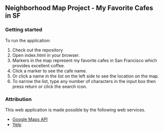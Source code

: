 ## Neighborhood Map Project - My Favorite Cafes in SF

### Getting started

To run the application:

1. Check out the repository
1. Open index.html in your browser.
1. Markers in the map represent my favorite cafes in San Francisco which provides excellent coffee.
1. Click a marker to see the cafe name.
1. Or click a name in the list on the left side to see the location on the map.
1. To narrow the list, type any number of characters in the input box then press return or click the search icon.


### Attribution

This web application is made possible by the following web services.

* [Google Maps API](https://developers.google.com/maps/)
* [Yelp](https://www.yelp.com/developers)
